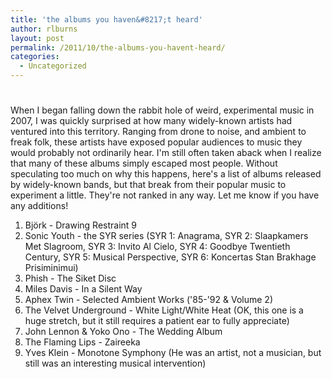 ```yaml
---
title: 'the albums you haven&#8217;t heard'
author: rlburns
layout: post
permalink: /2011/10/the-albums-you-havent-heard/
categories:
  - Uncategorized
---
```

# 

When I began falling down the rabbit hole of weird, experimental music in 2007, I was quickly surprised at how many widely-known artists had ventured into this territory. Ranging from drone to noise, and ambient to freak folk, these artists have exposed popular audiences to music they would probably not ordinarily hear. I'm still often taken aback when I realize that many of these albums simply escaped most people. Without speculating too much on why this happens, here's a list of albums released by widely-known bands, but that break from their popular music to experiment a little. They're not ranked in any way. Let me know if you have any additions!

1) Björk - Drawing Restraint 9  
2) Sonic Youth - the SYR series (SYR 1: Anagrama, SYR 2: Slaapkamers Met Slagroom, SYR 3: Invito Al Cielo, SYR 4: Goodbye Twentieth Century, SYR 5: Musical Perspective, SYR 6: Koncertas Stan Brakhage Prisiminimui)  
3) Phish - The Siket Disc  
4) Miles Davis - In a Silent Way  
5) Aphex Twin - Selected Ambient Works ('85-'92 & Volume 2)  
6) The Velvet Underground - White Light/White Heat (OK, this one is a huge stretch, but it still requires a patient ear to fully appreciate)  
7) John Lennon & Yoko Ono - The Wedding Album  
8) The Flaming Lips - Zaireeka  
9) Yves Klein - Monotone Symphony (He was an artist, not a musician, but still was an interesting musical intervention)